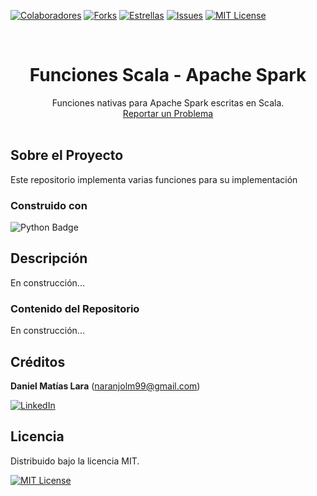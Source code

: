 <!-- Encabezado -->

[![Colaboradores][contributors-shield]][contributors-url]
[![Forks][forks-shield]][forks-url]
[![Estrellas][stars-shield]][stars-url]
[![Issues][issues-shield]][issues-url]
[![MIT License][license-shield]][license-url]

<!-- Título -->
<br />
<div align="center">

<h1 align="center">Funciones Scala - Apache Spark</h1>
  <p align="center">
    Funciones nativas para Apache Spark escritas en Scala.
    <br />
    <a href="https://github.com/daniel-lara-ec/Utilidades_ETLs/issues">Reportar un Problema</a>
    <br />
    <br />
  </p>
</div>

<!-- Cuerpo -->

## Sobre el Proyecto

Este repositorio implementa varias funciones para su implementación

### Construido con

![Python Badge](https://img.shields.io/badge/scala-%23DC322F.svg?style=for-the-badge&logo=scala&logoColor=white)

## Descripción

En construcción...

### Contenido del Repositorio

En construcción...

## Créditos

**Daniel Matías Lara** (naranjolm99@gmail.com)

[![LinkedIn][linkedin-shield]][linkedin-url-dmln]

## Licencia

Distribuido bajo la licencia MIT.

[![MIT License][license-shield]][license-url]

<!-- MARKDOWN LINKS & IMAGES -->

[contributors-shield]: https://img.shields.io/github/contributors/daniel-lara-ec/Proyectos_ServiciosExternos_SuspensionServicioElectrico.svg?style=for-the-badge
[contributors-url]: https://github.com/daniel-lara-ec/Utilidades_ETLs/graphs/contributors
[forks-shield]: https://img.shields.io/github/forks/daniel-lara-ec/Proyectos_ServiciosExternos_SuspensionServicioElectrico.svg?style=for-the-badge
[forks-url]: https://github.com/daniel-lara-ec/Utilidades_ETLs/forks
[stars-shield]: https://img.shields.io/github/stars/daniel-lara-ec/Proyectos_ServiciosExternos_SuspensionServicioElectrico?style=for-the-badge
[stars-url]: https://github.com/daniel-lara-ec/Utilidades_ETLs/stargazers
[issues-shield]: https://img.shields.io/github/issues/daniel-lara-ec/Proyectos_ServiciosExternos_SuspensionServicioElectrico.svg?style=for-the-badge
[issues-url]: https://github.com/daniel-lara-ec/Utilidades_ETLs/issues
[license-shield]: https://img.shields.io/github/license/daniel-lara-ec/Proyectos_ServiciosExternos_SuspensionServicioElectrico.svg?style=for-the-badge
[license-url]: https://es.wikipedia.org/wiki/Licencia_MIT
[linkedin-shield]: https://img.shields.io/badge/linkedin-%230077B5.svg?style=for-the-badge&logo=linkedin&logoColor=white
[linkedin-url-dmln]: https://www.linkedin.com/in/mat-daniel-lara/
